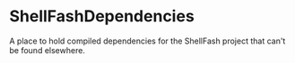 # ShellFashDependencies

A place to hold compiled dependencies for the ShellFash project that can't be found elsewhere.
